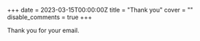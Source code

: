 +++
date = 2023-03-15T00:00:00Z
title = "Thank you"
cover = ""
disable_comments = true
+++

Thank you for your email.